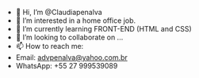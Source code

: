 - 👋 Hi, I’m @Claudiapenalva
- 👀 I’m interested in a home office job.
- 🌱 I’m currently learning FRONT-END (HTML and CSS)
- 💞️ I’m looking to collaborate on ...
- 📫 How to reach me:
- Email: advpenalva@yahoo.com.br
- WhatsApp: +55 27 999539089

<!---
Claudiapenalva/Claudiapenalva is a ✨ special ✨ repository because its `README.md` (this file) appears on your GitHub profile.
You can click the Preview link to take a look at your changes.
--->
